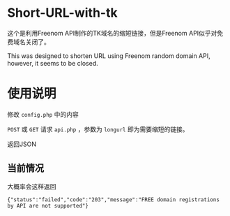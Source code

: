 # Short-URL-with-tk
这个是利用Freenom API制作的TK域名的缩短链接，但是Freenom API似乎对免费域名关闭了。

This was designed to shorten URL using Freenom random domain API, however, it seems to be closed.

# 使用说明
修改 `config.php` 中的内容

`POST` 或 `GET` 请求 `api.php` ，参数为 `longurl` 即为需要缩短的链接。

返回JSON

## 当前情况
大概率会这样返回

`{"status":"failed","code":"203","message":"FREE domain registrations by API are not supported"}`
